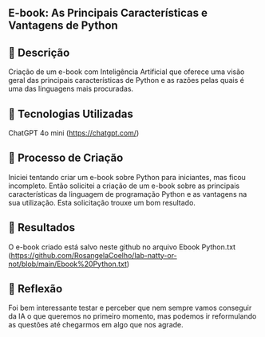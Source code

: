 ## E-book: As Principais Características e Vantagens de Python

## 📒 Descrição
Criação de um e-book com Inteligência Artificial que oferece uma visão geral das principais características de Python 
e as razões pelas quais é uma das linguagens mais procuradas.

## 🤖 Tecnologias Utilizadas
ChatGPT 4o mini (https://chatgpt.com/)

## 🧐 Processo de Criação
Iniciei tentando criar um e-book sobre Python para iniciantes, mas ficou incompleto. Então solicitei a criação de um 
e-book sobre as principais características da linguagem de programação Python e as vantagens na sua utilização. Esta solicitação
trouxe um bom resultado.

## 🚀 Resultados
O e-book criado está salvo neste github no arquivo Ebook Python.txt (https://github.com/RosangelaCoelho/lab-natty-or-not/blob/main/Ebook%20Python.txt)


## 💭 Reflexão
Foi bem interessante testar e perceber que nem sempre vamos conseguir da IA o que queremos no primeiro momento, mas podemos ir reformulando
as questões até chegarmos em algo que nos agrade.
